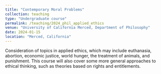 ```yaml
---
title: "Contemporary Moral Problems"
collection: teaching
type: "Undergraduate course"
permalink: /teaching/2024_phil_applied_ethics
venue: "University of California Merced, Department of Philosophy"
date: 2024-01-15
location: "Merced, California"
---
```


Consideration of topics in applied ethics, which may include euthanasia, abortion, economic justice, world hunger, the treatment of animals, and punishment. This course will also cover some more general approaches to ethical thinking, such as theories based on rights and entitlements.
